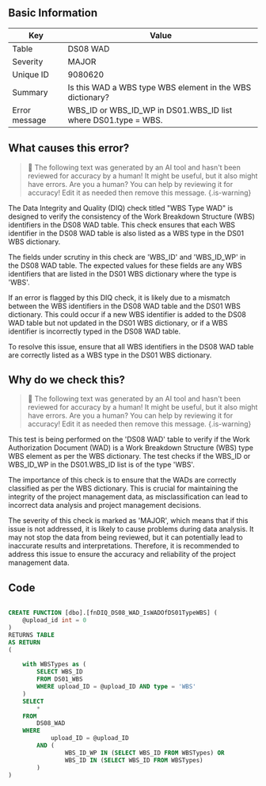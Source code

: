 ## Basic Information
| Key         | Value          |
|-------------|----------------|
| Table       | DS08 WAD |
| Severity    | MAJOR |
| Unique ID   | 9080620   |
| Summary     | Is this WAD a WBS type WBS element in the WBS dictionary? |
| Error message | WBS_ID or WBS_ID_WP in DS01.WBS_ID list where DS01.type = WBS. |

## What causes this error?

> :robot: The following text was generated by an AI tool and hasn't been reviewed for accuracy by a human! It might be useful, but it also might have errors. Are you a human? You can help by reviewing it for accuracy! Edit it as needed then remove this message.
{.is-warning}

The Data Integrity and Quality (DIQ) check titled "WBS Type WAD" is designed to verify the consistency of the Work Breakdown Structure (WBS) identifiers in the DS08 WAD table. This check ensures that each WBS identifier in the DS08 WAD table is also listed as a WBS type in the DS01 WBS dictionary.

The fields under scrutiny in this check are 'WBS_ID' and 'WBS_ID_WP' in the DS08 WAD table. The expected values for these fields are any WBS identifiers that are listed in the DS01 WBS dictionary where the type is 'WBS'. 

If an error is flagged by this DIQ check, it is likely due to a mismatch between the WBS identifiers in the DS08 WAD table and the DS01 WBS dictionary. This could occur if a new WBS identifier is added to the DS08 WAD table but not updated in the DS01 WBS dictionary, or if a WBS identifier is incorrectly typed in the DS08 WAD table. 

To resolve this issue, ensure that all WBS identifiers in the DS08 WAD table are correctly listed as a WBS type in the DS01 WBS dictionary.
## Why do we check this?

> :robot: The following text was generated by an AI tool and hasn't been reviewed for accuracy by a human! It might be useful, but it also might have errors. Are you a human? You can help by reviewing it for accuracy! Edit it as needed then remove this message.
{.is-warning}

This test is being performed on the 'DS08 WAD' table to verify if the Work Authorization Document (WAD) is a Work Breakdown Structure (WBS) type WBS element as per the WBS dictionary. The test checks if the WBS_ID or WBS_ID_WP in the DS01.WBS_ID list is of the type 'WBS'. 

The importance of this check is to ensure that the WADs are correctly classified as per the WBS dictionary. This is crucial for maintaining the integrity of the project management data, as misclassification can lead to incorrect data analysis and project management decisions. 

The severity of this check is marked as 'MAJOR', which means that if this issue is not addressed, it is likely to cause problems during data analysis. It may not stop the data from being reviewed, but it can potentially lead to inaccurate results and interpretations. Therefore, it is recommended to address this issue to ensure the accuracy and reliability of the project management data.
## Code

```sql

CREATE FUNCTION [dbo].[fnDIQ_DS08_WAD_IsWADOfDS01TypeWBS] (
	@upload_id int = 0
)
RETURNS TABLE
AS RETURN
(
	
	with WBSTypes as (
		SELECT WBS_ID 
		FROM DS01_WBS 
		WHERE upload_ID = @upload_ID AND type = 'WBS'
	)
	SELECT 
		*
	FROM
		DS08_WAD
	WHERE
			upload_ID = @upload_ID
		AND (
				WBS_ID_WP IN (SELECT WBS_ID FROM WBSTypes) OR
				WBS_ID IN (SELECT WBS_ID FROM WBSTypes)
		)
)
```
